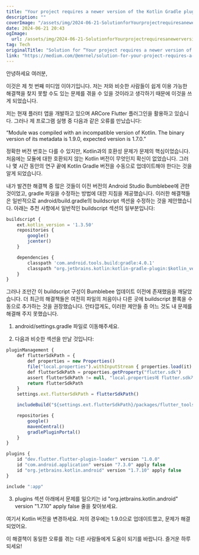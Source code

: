 ```yaml
---
title: "Your project requires a newer version of the Kotlin Gradle plugin 오류 해결 방법"
description: ""
coverImage: "/assets/img/2024-06-21-SolutionforYourprojectrequiresanewerversionoftheKotlinGradlepluginerror_0.png"
date: 2024-06-21 20:43
ogImage: 
  url: /assets/img/2024-06-21-SolutionforYourprojectrequiresanewerversionoftheKotlinGradlepluginerror_0.png
tag: Tech
originalTitle: "Solution for “Your project requires a newer version of the Kotlin Gradle plugin.” error"
link: "https://medium.com/@emrnel/solution-for-your-project-requires-a-newer-version-of-the-kotlin-gradle-plugin-error-3125f332c224"
---
```



안녕하세요 여러분,

이것은 제 첫 번째 미디엄 이야기입니다. 저는 저와 비슷한 사람들이 쉽게 이용 가능한 해결책을 찾지 못할 수도 있는 문제를 겪을 수 있을 것이라고 생각하기 때문에 이것을 쓰게 되었습니다.

저는 현재 플러터 앱을 개발하고 있으며 ARCore Flutter 플러그인을 활용하고 있습니다. 그러나 제 프로그램 실행 중 다음과 같은 오류를 만났습니다:

“Module was compiled with an incompatible version of Kotlin. The binary version of its metadata is 1.9.0, expected version is 1.7.0.”

<div class="content-ad"></div>

정확한 버전 번호는 다를 수 있지만, Kotlin과의 호환성 문제가 문제의 핵심이었습니다. 처음에는 모듈에 대한 호환되지 않는 Kotlin 버전이 무엇인지 확신이 없었습니다. 그러나 몇 시간 동안의 연구 끝에 Kotlin Gradle 버전을 수동으로 업데이트해야 한다는 것을 알게 되었습니다.

내가 발견한 해결책 중 많은 것들이 이전 버전의 Android Studio Bumblebee에 관한 것이었고, gradle 파일을 수정하는 방법에 대한 지침을 제공했습니다. 이러한 해결책들은 일반적으로 android/build.gradle의 buildscript 섹션을 수정하는 것을 제안했습니다. 아래는 추천 사항에서 일반적인 buildscript 섹션의 일부분입니다:

```js
buildscript {
    ext.kotlin_version = '1.3.50'
    repositories {
        google()
        jcenter()
    }

    dependencies {
        classpath 'com.android.tools.build:gradle:4.0.1'
        classpath "org.jetbrains.kotlin:kotlin-gradle-plugin:$kotlin_version"
    }
}
```

그러나 조만간 이 buildscript 구성이 Bumblebee 업데이트 이전에 존재했음을 깨달았습니다. 더 최근의 해결책들은 여전히 파일의 처음이나 다른 곳에 buildscript 블록을 수동으로 추가하는 것을 권장했습니다. 안타깝게도, 이러한 제안들 중 어느 것도 내 문제를 해결해 주지 못했습니다.

<div class="content-ad"></div>

1) android/settings.gradle 파일로 이동해주세요.

2) 다음과 비슷한 섹션을 만날 것입니다:

```js
pluginManagement {
    def flutterSdkPath = {
        def properties = new Properties()
        file("local.properties").withInputStream { properties.load(it) }
        def flutterSdkPath = properties.getProperty("flutter.sdk")
        assert flutterSdkPath != null, "local.properties에 flutter.sdk가 설정되지 않았습니다"
        return flutterSdkPath
    }
    settings.ext.flutterSdkPath = flutterSdkPath()

    includeBuild("${settings.ext.flutterSdkPath}/packages/flutter_tools/gradle")

    repositories {
        google()
        mavenCentral()
        gradlePluginPortal()
    }
}

plugins {
    id "dev.flutter.flutter-plugin-loader" version "1.0.0"
    id "com.android.application" version "7.3.0" apply false
    id "org.jetbrains.kotlin.android" version "1.7.10" apply false
}

include ":app"
```

3) plugins 섹션 아래에서 문제를 일으키는 id "org.jetbrains.kotlin.android" version "1.7.10" apply false 줄을 찾아보세요.

<div class="content-ad"></div>

여기서 Kotlin 버전을 변경하세요. 저의 경우에는 1.9.0으로 업데이트했고, 문제가 해결되었어요.

이 해결책이 동일한 오류를 겪는 다른 사람들에게 도움이 되기를 바랍니다. 즐거운 하루 되세요!